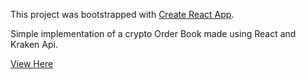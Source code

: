 This project was bootstrapped with [Create React App](https://github.com/facebook/create-react-app).

Simple implementation of a crypto Order Book made using React and Kraken Api. 

[View Here](https://arriera96.github.io/react-order-book/)
